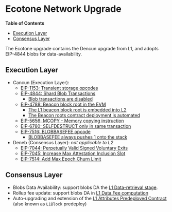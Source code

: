 # Ecotone Network Upgrade

<!-- START doctoc generated TOC please keep comment here to allow auto update -->
<!-- DON'T EDIT THIS SECTION, INSTEAD RE-RUN doctoc TO UPDATE -->
**Table of Contents**

- [Execution Layer](#execution-layer)
- [Consensus Layer](#consensus-layer)

<!-- END doctoc generated TOC please keep comment here to allow auto update -->

The Ecotone upgrade contains the Dencun upgrade from L1, and adopts EIP-4844 blobs for data-availability.

## Execution Layer

- Cancun (Execution Layer):
  - [EIP-1153: Transient storage opcodes](https://eips.ethereum.org/EIPS/eip-1153)
  - [EIP-4844: Shard Blob Transactions](https://eips.ethereum.org/EIPS/eip-4844)
    - [Blob transactions are disabled](../exec-engine.md#ecotone-disable-blob-transactions)
  - [EIP-4788: Beacon block root in the EVM](https://eips.ethereum.org/EIPS/eip-4788)
    - [The L1 beacon block root is embedded into L2](../exec-engine.md#ecotone-beacon-block-root)
    - [The Beacon roots contract deployment is automated](../derivation.md#ecotone-beacon-block-roots-contract-deployment-eip-4788)
  - [EIP-5656: MCOPY - Memory copying instruction](https://eips.ethereum.org/EIPS/eip-5656)
  - [EIP-6780: SELFDESTRUCT only in same transaction](https://eips.ethereum.org/EIPS/eip-6780)
  - [EIP-7516: BLOBBASEFEE opcode](https://eips.ethereum.org/EIPS/eip-7516)
    - [BLOBBASEFEE always pushes 1 onto the stack](../exec-engine.md#ecotone-disable-blob-transactions)
- Deneb (Consensus Layer): _not applicable to L2_
  - [EIP-7044: Perpetually Valid Signed Voluntary Exits](https://eips.ethereum.org/EIPS/eip-7044)
  - [EIP-7045: Increase Max Attestation Inclusion Slot](https://eips.ethereum.org/EIPS/eip-7045)
  - [EIP-7514: Add Max Epoch Churn Limit](https://eips.ethereum.org/EIPS/eip-7514)

## Consensus Layer

[retrieval]: ../derivation.md#ecotone-blob-retrieval
[predeploy]: ./l1-attributes.md#ecotone-l1block-upgrade

- Blobs Data Availability: support blobs DA the [L1 Data-retrieval stage][retrieval].
- Rollup fee update: support blobs DA in
  [L1 Data Fee computation](../exec-engine.md#ecotone-l1-cost-fee-changes-eip-4844-da)
- Auto-upgrading and extension of the [L1 Attributes Predeployed Contract][predeploy]
  (also known as `L1Block` predeploy)
